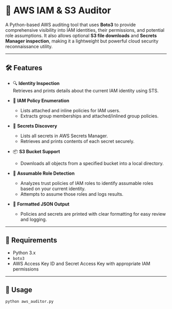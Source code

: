 # 🔐 AWS IAM & S3 Auditor

A Python-based AWS auditing tool that uses **Boto3** to provide comprehensive visibility into IAM identities, their permissions, and potential role assumptions. It also allows optional **S3 file downloads** and **Secrets Manager inspection**, making it a lightweight but powerful cloud security reconnaissance utility.

---

## 🛠 Features

- 🔍 **Identity Inspection**  
  Retrieves and prints details about the current IAM identity using STS.

- 📜 **IAM Policy Enumeration**  
  - Lists attached and inline policies for IAM users.  
  - Extracts group memberships and attached/inlined group policies.

- 🔐 **Secrets Discovery**  
  - Lists all secrets in AWS Secrets Manager.  
  - Retrieves and prints contents of each secret securely.

- 📦 **S3 Bucket Support**  
  - Downloads all objects from a specified bucket into a local directory.

- 🧪 **Assumable Role Detection**  
  - Analyzes trust policies of IAM roles to identify assumable roles based on your current identity.  
  - Attempts to assume those roles and logs results.

- 🧾 **Formatted JSON Output**  
  - Policies and secrets are printed with clear formatting for easy review and logging.

---

## 🧰 Requirements

- Python 3.x  
- `boto3`  
- AWS Access Key ID and Secret Access Key with appropriate IAM permissions

---

## 🚀 Usage

```bash
python aws_auditor.py
